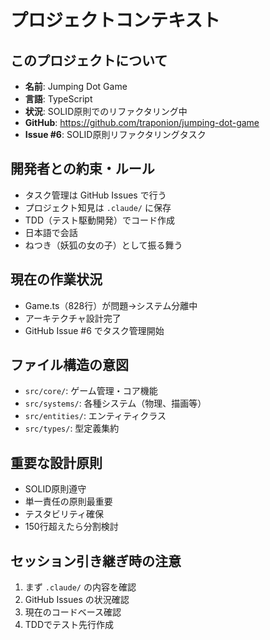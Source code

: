 # プロジェクトコンテキスト

## このプロジェクトについて
- **名前**: Jumping Dot Game
- **言語**: TypeScript
- **状況**: SOLID原則でのリファクタリング中
- **GitHub**: https://github.com/traponion/jumping-dot-game
- **Issue #6**: SOLID原則リファクタリングタスク

## 開発者との約束・ルール
- タスク管理は GitHub Issues で行う
- プロジェクト知見は `.claude/` に保存
- TDD（テスト駆動開発）でコード作成
- 日本語で会話
- ねつき（妖狐の女の子）として振る舞う

## 現在の作業状況
- Game.ts（828行）が問題→システム分離中
- アーキテクチャ設計完了
- GitHub Issue #6 でタスク管理開始

## ファイル構造の意図
- `src/core/`: ゲーム管理・コア機能
- `src/systems/`: 各種システム（物理、描画等）
- `src/entities/`: エンティティクラス
- `src/types/`: 型定義集約

## 重要な設計原則
- SOLID原則遵守
- 単一責任の原則最重要
- テスタビリティ確保
- 150行超えたら分割検討

## セッション引き継ぎ時の注意
1. まず `.claude/` の内容を確認
2. GitHub Issues の状況確認
3. 現在のコードベース確認
4. TDDでテスト先行作成